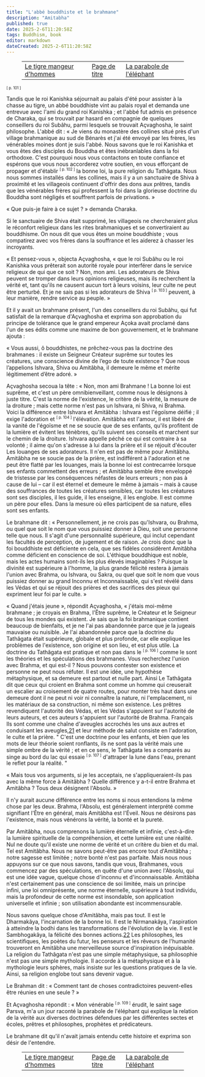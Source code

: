 ```yaml
---
title: "L'abbé bouddhiste et le brahmane"
description: "Amitabha"
published: true
date: 2025-2-6T11:20:58Z
tags: Buddhism, book
editor: markdown
dateCreated: 2025-2-6T11:20:58Z
---
```


<figure class="table chapter-navigator">
  <table>
    <tbody>
      <tr>
        <td>
        <a href="/fr/book/Buddhism/Amitabha/Amitabha_12">
          <span class="mdi mdi-arrow-left-drop-circle"></span><span class="pl-2">Le tigre mangeur d'hommes</span>
        </a>
        </td>
        <td>
        <a href="/fr/book/Buddhism/Amitabha">
          <span class="mdi mdi-book-open-variant"></span><span class="pl-2">Page de titre</span>
        </a>
        </td>
        <td>
        <a href="/fr/book/Buddhism/Amitabha/Amitabha_14">
          <span class="pr-2">La parabole de l'éléphant</span><span class="mdi mdi-arrow-right-drop-circle"></span>
        </a>
        </td>
      </tr>
    </tbody>
  </table>
</figure>

<span id="p101"><sup><small>[ p. 101 ]</small></sup></span>

Tandis que le roi Kanishka séjournait au palais d'été pour assister à la chasse au tigre, un abbé bouddhiste vint au palais royal et demanda une entrevue avec l'ami du grand roi Kanishka ; et l'abbé fut admis en présence de Charaka, qui se trouvait par hasard en compagnie de quelques conseillers du roi Subâhu, parmi lesquels se trouvait Açvaghosha, le saint philosophe. L'abbé dit : « Je viens du monastère des collines situé près d'un village brahmanique au sud de Bénarès et j'ai été envoyé par les frères, les vénérables moines dont je suis l'abbé. Nous savons que le roi Kanishka et vous êtes des disciples du Bouddha et êtes inébranlables dans la foi orthodoxe. C'est pourquoi nous vous contactons en toute confiance et espérons que vous nous accorderez votre soutien, en vous efforçant de propager et d'établir <span id="p102"><sup><small>[ p. 102 ]</small></sup></span> la bonne loi, la pure religion du Tathâgata. Nous nous sommes installés dans les collines, mais il y a un sanctuaire de Shiva à proximité et les villageois continuent d'offrir des dons aux prêtres, tandis que les vénérables frères qui professent la foi dans la glorieuse doctrine du Bouddha sont négligés et souffrent parfois de privations. »

« Que puis-je faire à ce sujet ? » demanda Charaka.

Si le sanctuaire de Shiva était supprimé, les villageois ne chercheraient plus le réconfort religieux dans les rites brahmaniques et se convertiraient au bouddhisme. On nous dit que vous êtes un moine bouddhiste ; vous compatirez avec vos frères dans la souffrance et les aiderez à chasser les incroyants.

« Et pensez-vous », objecta Açvaghosha, « que le roi Subâhu ou le roi Kanishka vous prêterait son autorité royale pour interférer dans le service religieux de qui que ce soit ? Non, mon ami. Les adorateurs de Shiva peuvent se tromper dans leurs opinions religieuses, mais ils recherchent la vérité et, tant qu'ils ne causent aucun tort à leurs voisins, leur culte ne peut être perturbé. Et je ne sais pas si les adorateurs de Shiva <span id="p103"><sup><small>[ p. 103 ]</small></sup></span> peuvent, à leur manière, rendre service au peuple. »

Et il y avait un brahmane présent, l'un des conseillers du roi Subâhu, qui fut satisfait de la remarque d'Açvaghosha et exprima son approbation du principe de tolérance que le grand empereur Açoka avait proclamé dans l'un de ses édits comme une maxime de bon gouvernement, et le brahmane ajouta :

« Vous aussi, ô bouddhistes, ne prêchez-vous pas la doctrine des brahmanes : il existe un Seigneur Créateur suprême sur toutes les créatures, une conscience divine de l’ego de toute existence ? Que nous l’appelions Ishvara, Shiva ou Amitâbha, il demeure le même et mérite légitimement d’être adoré. »

Açvaghosha secoua la tête : « Non, mon ami Brahmane ! La bonne loi est suprême, et c'est un père omnibienveillant, comme nous le désignons à juste titre. C'est la norme de l'existence, le critère de la vérité, la mesure de la droiture ; mais cette norme n'est pas un Ishvara, ni Shiva, ni Brahma. Voici la différence entre Ishvara et Amitâbha : Ishvara est l'égoïsme déifié ; il exige l'adoration et <span id="p104"><sup><small>[ p. 104 ]</small></sup></span> l'élévation. Amitâbha est l'amour, il est libéré de la vanité de l'égoïsme et ne se soucie que de ses enfants, qu'ils profitent de la lumière et évitent les ténèbres, qu'ils suivent ses conseils et marchent sur le chemin de la droiture. Ishvara appelle péché ce qui est contraire à sa volonté ; il aime qu'on s'adresse à lui dans la prière et il se réjouit d'écouter Les louanges de ses adorateurs. Il n'en est pas de même pour Amitâbha. Amitâbha ne se soucie pas de la prière, est indifférent à l'adoration et ne peut être flatté par les louanges, mais la bonne loi est contrecarrée lorsque ses enfants commettent des erreurs ; et Amitâbha semble être enveloppé de tristesse par les conséquences néfastes de leurs erreurs ; non pas à cause de lui – car il est éternel et demeure le même à jamais – mais à cause des souffrances de toutes les créatures sensibles, car toutes les créatures sont ses disciples, il les guide, il les enseigne, il les englobe. Il est comme un père pour elles. Dans la mesure où elles participent de sa nature, elles sont ses enfants.

Le brahmane dit : « Personnellement, je ne crois pas qu'Ishvara, ou Brahma, ou quel que soit le nom que vous puissiez donner à Dieu, soit une personne telle que nous. Il s'agit d'une personnalité supérieure, qui inclut cependant les facultés de perception, de jugement et de raison. Je crois donc que la foi bouddhiste est déficiente en cela, que ses fidèles considèrent Amitâbha comme déficient en conscience de soi. L'éthique bouddhique est noble, mais les actes humains sont-ils les plus élevés imaginables ? Puisque la divinité est supérieure à l'homme, la plus grande félicité restera à jamais l'union avec Brahma, ou Ishvara, ou Sakra, ou quel que soit le nom que vous puissiez donner au grand Inconnu et Inconnaissable, qui s'est révélé dans les Védas et qui se réjouit des prières et des sacrifices des pieux qui expriment leur foi par le culte. »

« Quand j'étais jeune », répondit Açvaghosha, « j'étais moi-même brahmane ; je croyais en Brahma, l'Être suprême, le Créateur et le Seigneur de tous les mondes qui existent. Je sais que la foi brahmanique contient beaucoup de bienfaits, et je ne l'ai pas abandonnée parce que je la jugeais mauvaise ou nuisible. Je l'ai abandonnée parce que la doctrine du Tathâgata était supérieure, globale et plus profonde, car elle explique les problèmes de l'existence, son origine et son lieu, et est plus utile. La doctrine du Tathâgata est pratique et non pas dans le <span id="p106"><sup><small>[ p. 106 ]</small></sup></span> comme le sont les théories et les spéculations des brahmanes. Vous recherchez l'union avec Brahma, et qui est-il ? Nous pouvons contester son existence et personne ne peut nous réfuter. Il est une idée, une hypothèse métaphysique, et sa demeure est partout et nulle part. Ainsi Le Tathâgata dit que ceux qui croient en Brahma sont comme un homme qui creuserait un escalier au croisement de quatre routes, pour monter très haut dans une demeure dont il ne peut ni voir ni connaître la nature, ni l'emplacement, ni les matériaux de sa construction, ni même son existence. Les prêtres revendiquent l'autorité des Védas, et les Védas s'appuient sur l'autorité de leurs auteurs, et ces auteurs s'appuient sur l'autorité de Brahma. Français Ils sont comme une chaîne d'aveugles accrochés les uns aux autres et conduisant les aveugles,[21](/fr/book/Buddhism/Amitabha/Amitabha_16#an_21) et leur méthode de salut consiste en l'adoration, le culte et la prière. " C'est une doctrine pour les enfants, et bien que les mots de leur théorie soient ronflants, ils ne sont pas la vérité mais une simple ombre de la vérité ; et en ce sens, le Tathâgata les a comparés au singe au bord du lac qui essaie <span id="p107"><sup><small>[ p. 107 ]</small></sup></span> d'attraper la lune dans l'eau, prenant le reflet pour la réalité. "

« Mais tous vos arguments, si je les acceptais, ne s'appliqueraient-ils pas avec la même force à Amitâbha ? Quelle différence y a-t-il entre Brahma et Amitâbha ? Tous deux désignent l'Absolu. »

Il n'y aurait aucune différence entre les noms si nous entendions la même chose par les deux. Brahma, l'Absolu, est généralement interprété comme signifiant l'Être en général, mais Amitâbha est l'Éveil. Nous ne désirons pas l'existence, mais nous vénérons la vérité, la bonté et la pureté.

Par Amitâbha, nous comprenons la lumière éternelle et infinie, c'est-à-dire la lumière spirituelle de la compréhension, et cette lumière est une réalité. Nul ne doute qu'il existe une norme de vérité et un critère du bien et du mal. Tel est Amitâbha. Nous ne savons peut-être pas encore tout d'Amitâbha ; notre sagesse est limitée ; notre bonté n'est pas parfaite. Mais nous nous appuyons sur ce que nous savons, tandis que vous, Brahmanes, vous commencez par des spéculations, en quête d'une union avec l'Absolu, qui est une idée vague, quelque chose d'inconnu et d'inconnaissable. Amitâbha n'est certainement pas une conscience de soi limitée, mais un principe infini, une loi omniprésente, une norme éternelle, supérieure à tout individu, mais la profondeur de cette norme est insondable, son application universelle et infinie ; son utilisation abondante est incommensurable.

Nous savons quelque chose d'Amitâbha, mais pas tout. Il est le Dharmakâya, l'incarnation de la bonne loi. Il est le Nirmanakâya, l'aspiration à atteindre la bodhi dans les transformations de l'évolution de la vie. Il est le Sambhogakâya, la félicité des bonnes actions.[22](/fr/book/Buddhism/Amitabha/Amitabha_16#an_22) Les philosophes, les scientifiques, les poètes du futur, les penseurs et les rêveurs de l'humanité trouveront en Amitâbha une merveilleuse source d'inspiration inépuisable. La religion du Tathâgata n'est pas une simple métaphysique, sa philosophie n'est pas une simple mythologie. Il accorde à la métaphysique et à la mythologie leurs sphères, mais insiste sur les questions pratiques de la vie. Ainsi, sa religion englobe tout sans devenir vague.

Le Brahman dit : « Comment tant de choses contradictoires peuvent-elles être réunies en une seule ? »

Et Açvaghosha répondit : « Mon vénérable <span id="p109"><sup><small>[ p. 109 ]</small></sup></span> érudit, le saint sage Parsva, m'a un jour raconté la parabole de l'éléphant qui explique la relation de la vérité aux diverses doctrines défendues par les différentes sectes et écoles, prêtres et philosophes, prophètes et prédicateurs.

Le brahmane dit qu'il n'avait jamais entendu cette histoire et exprima son désir de l'entendre.

<figure class="table chapter-navigator">
  <table>
    <tbody>
      <tr>
        <td>
        <a href="/fr/book/Buddhism/Amitabha/Amitabha_12">
          <span class="mdi mdi-arrow-left-drop-circle"></span><span class="pl-2">Le tigre mangeur d'hommes</span>
        </a>
        </td>
        <td>
        <a href="/fr/book/Buddhism/Amitabha">
          <span class="mdi mdi-book-open-variant"></span><span class="pl-2">Page de titre</span>
        </a>
        </td>
        <td>
        <a href="/fr/book/Buddhism/Amitabha/Amitabha_14">
          <span class="pr-2">La parabole de l'éléphant</span><span class="mdi mdi-arrow-right-drop-circle"></span>
        </a>
        </td>
      </tr>
    </tbody>
  </table>
</figure>
